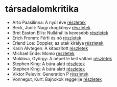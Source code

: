 # társadalomkritika

- Arto Paasilinna: A nyúl éve [részletek](../_details/Arto%20Paasilinna.md#id_634)
- Beck, Judit: Nagy drogkönyv [részletek](../_details/Beck%2C%20Judit.md#id_646)
- Bret Easton Ellis: Nullánál is kevesebb [részletek](../_details/Bret%20Easton%20Ellis.md#id_1273)
- Erich Fromm: Férfi és nő [részletek](../_details/Erich%20Fromm.md#id_290)
- Erlend Loe: Doppler, az utak királya [részletek](../_details/Erlend%20Loe.md#id_531)
- Karin Alvtegen: A kitaszított [részletek](../_details/Karin%20Alvtegen.md#id_673)
- Michael Ende: Momo [részletek](../_details/Michael%20Ende.md#id_1430)
- Moldova, György: A népet le kell váltani [részletek](../_details/Moldova%2C%20Gy%C3%B6rgy.md#id_1395)
- Stephen King: A búra alatt [részletek](../_details/Stephen%20King.md#id_556)
- Stephen King: A búra alatt [részletek](../_details/Stephen%20King.md#id_557)
- Viktor Pelevin: Generation P [részletek](../_details/Viktor%20Pelevin.md#id_831)
- Vonnegut, Kurt: Bajnokok ​reggelije [részletek](../_details/Vonnegut%2C%20Kurt.md#id_1139)